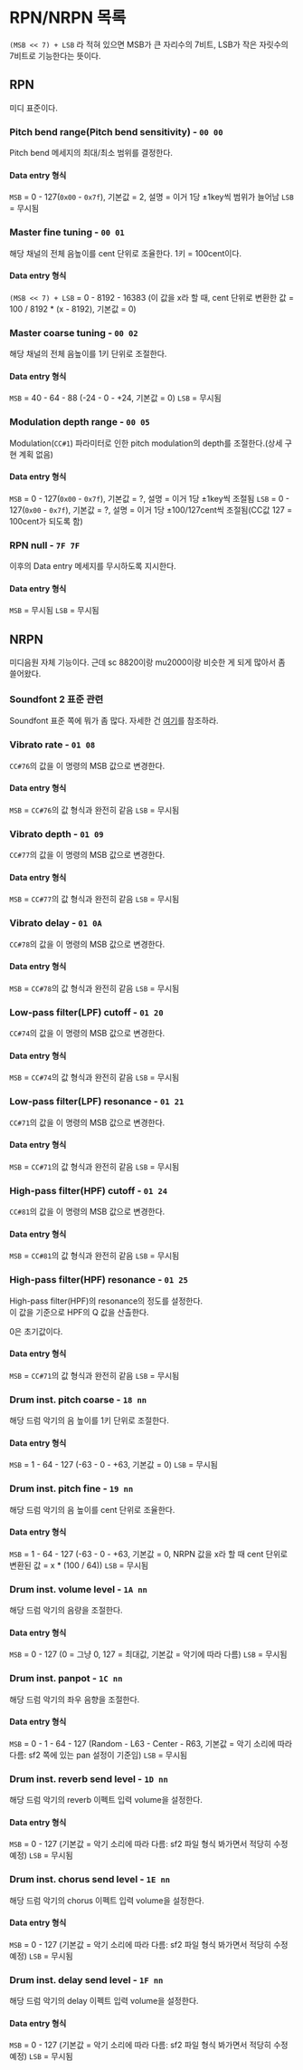 # RPN/NRPN 목록
`(MSB << 7) + LSB` 라 적혀 있으면 MSB가 큰 자리수의 7비트, LSB가 작은 자릿수의 7비트로 기능한다는 뜻이다.

## RPN
미디 표준이다.

### Pitch bend range(Pitch bend sensitivity) - `00 00`
Pitch bend 메세지의 최대/최소 범위를 결정한다.

#### Data entry 형식
`MSB` = 0 - 127(`0x00` - `0x7f`), 기본값 = 2, 설명 = 이거 1당 ±1key씩 범위가 늘어남
`LSB` = 무시됨

### Master fine tuning - `00 01`
해당 채널의 전체 음높이를 cent 단위로 조율한다. 1키 = 100cent이다.

#### Data entry 형식
`(MSB << 7) + LSB` = 0 - 8192 - 16383 (이 값을 x라 할 때, cent 단위로 변환한 값 = 100 / 8192 * (x - 8192), 기본값 = 0)

### Master coarse tuning - `00 02`
해당 채널의 전체 음높이를 1키 단위로 조절한다.

#### Data entry 형식
`MSB` = 40 - 64 - 88 (-24 - 0 - +24, 기본값 = 0)
`LSB` = 무시됨

### Modulation depth range - `00 05`
Modulation(`CC#1`) 파라미터로 인한 pitch modulation의 depth를 조절한다.(상세 구현 계획 없음)

#### Data entry 형식
`MSB` = 0 - 127(`0x00` - `0x7f`), 기본값 = ?, 설명 = 이거 1당 ±1key씩 조절됨
`LSB` = 0 - 127(`0x00` - `0x7f`), 기본값 = ?, 설명 = 이거 1당 ±100/127cent씩 조절됨(CC값 127 = 100cent가 되도록 함)

### RPN null - `7F 7F`
이후의 Data entry 메세지를 무시하도록 지시한다.

#### Data entry 형식
`MSB` = 무시됨
`LSB` = 무시됨

## NRPN
미디음원 자체 기능이다. 근데 sc 8820이랑 mu2000이랑 비슷한 게 되게 많아서 좀 쓸어왔다.

### Soundfont 2 표준 관련
Soundfont 표준 쪽에 뭐가 좀 많다. 자세한 건 [여기](./soundfont2NRPNs.md)를 참조하라.

### Vibrato rate - `01 08`
`CC#76`의 값을 이 명령의 MSB 값으로 변경한다.

#### Data entry 형식
`MSB` = `CC#76`의 값 형식과 완전히 같음
`LSB` = 무시됨

### Vibrato depth - `01 09`
`CC#77`의 값을 이 명령의 MSB 값으로 변경한다.

#### Data entry 형식
`MSB` = `CC#77`의 값 형식과 완전히 같음
`LSB` = 무시됨

### Vibrato delay - `01 0A`
`CC#78`의 값을 이 명령의 MSB 값으로 변경한다.

#### Data entry 형식
`MSB` = `CC#78`의 값 형식과 완전히 같음
`LSB` = 무시됨

### Low-pass filter(LPF) cutoff - `01 20`
`CC#74`의 값을 이 명령의 MSB 값으로 변경한다.

#### Data entry 형식
`MSB` = `CC#74`의 값 형식과 완전히 같음
`LSB` = 무시됨

### Low-pass filter(LPF) resonance - `01 21`
`CC#71`의 값을 이 명령의 MSB 값으로 변경한다.

#### Data entry 형식
`MSB` = `CC#71`의 값 형식과 완전히 같음
`LSB` = 무시됨

### High-pass filter(HPF) cutoff - `01 24`
`CC#81`의 값을 이 명령의 MSB 값으로 변경한다.

#### Data entry 형식
`MSB` = `CC#81`의 값 형식과 완전히 같음
`LSB` = 무시됨

### High-pass filter(HPF) resonance - `01 25`
High-pass filter(HPF)의 resonance의 정도를 설정한다.  
이 값을 기준으로 HPF의 Q 값을 산출한다.

0은 초기값이다.

#### Data entry 형식
`MSB` = `CC#71`의 값 형식과 완전히 같음
`LSB` = 무시됨

### Drum inst. pitch coarse - `18 nn`
해당 드럼 악기의 음 높이를 1키 단위로 조절한다.

#### Data entry 형식
`MSB` = 1 - 64 - 127 (-63 - 0 - +63, 기본값 = 0)
`LSB` = 무시됨

### Drum inst. pitch fine - `19 nn`
해당 드럼 악기의 음 높이를 cent 단위로 조율한다.

#### Data entry 형식
`MSB` = 1 - 64 - 127 (-63 - 0 - +63, 기본값 = 0, NRPN 값을 x라 할 때 cent 단위로 변환된 값 = x * (100 / 64))
`LSB` = 무시됨

### Drum inst. volume level - `1A nn`
해당 드럼 악기의 음량을 조절한다.

#### Data entry 형식
`MSB` = 0 - 127 (0 = 그냥 0, 127 = 최대값, 기본값 = 악기에 따라 다름)
`LSB` = 무시됨

### Drum inst. panpot - `1C nn`
해당 드럼 악기의 좌우 음향을 조절한다.

#### Data entry 형식
`MSB` = 0 - 1 - 64 - 127 (Random - L63 - Center - R63, 기본값 = 악기 소리에 따라 다름: sf2 쪽에 있는 pan 설정이 기준임)
`LSB` = 무시됨

### Drum inst. reverb send level - `1D nn`
해당 드럼 악기의 reverb 이펙트 입력 volume을 설정한다.

#### Data entry 형식
`MSB` = 0 - 127 (기본값 = 악기 소리에 따라 다름: sf2 파일 형식 봐가면서 적당히 수정 예정)
`LSB` = 무시됨

### Drum inst. chorus send level - `1E nn`
해당 드럼 악기의 chorus 이펙트 입력 volume을 설정한다.

#### Data entry 형식
`MSB` = 0 - 127 (기본값 = 악기 소리에 따라 다름: sf2 파일 형식 봐가면서 적당히 수정 예정)
`LSB` = 무시됨

### Drum inst. delay send level - `1F nn`
해당 드럼 악기의 delay 이펙트 입력 volume을 설정한다.

#### Data entry 형식
`MSB` = 0 - 127 (기본값 = 악기 소리에 따라 다름: sf2 파일 형식 봐가면서 적당히 수정 예정)
`LSB` = 무시됨